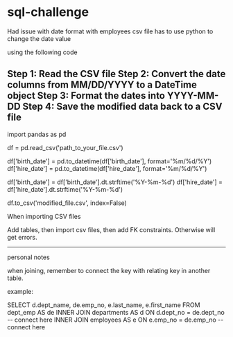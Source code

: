 # sql-challenge



Had issue with date format with employees csv file has to use python to change the date value

using the following code

Step 1: Read the CSV file
Step 2: Convert the date columns from MM/DD/YYYY to a DateTime object
Step 3: Format the dates into YYYY-MM-DD
Step 4: Save the modified data back to a CSV file
------------------------------------

import pandas as pd

df = pd.read_csv('path_to_your_file.csv')

df['birth_date'] = pd.to_datetime(df['birth_date'], format='%m/%d/%Y')
df['hire_date'] = pd.to_datetime(df['hire_date'], format='%m/%d/%Y')

df['birth_date'] = df['birth_date'].dt.strftime('%Y-%m-%d')
df['hire_date'] = df['hire_date'].dt.strftime('%Y-%m-%d')

df.to_csv('modified_file.csv', index=False)



When importing CSV files

Add tables, then import csv files, then add FK constraints.
Otherwise will get errors.

-------------

personal notes

when joining, remember to connect the key with relating key in another table.

example:

SELECT d.dept_name, de.emp_no, e.last_name, e.first_name
FROM dept_emp AS de
INNER JOIN departments AS d ON d.dept_no = de.dept_no -- connect here
INNER JOIN employees AS e ON e.emp_no = de.emp_no -- connect here

